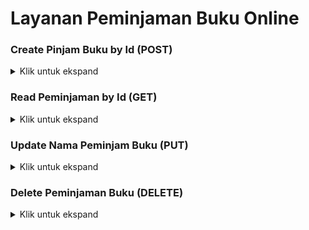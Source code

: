 # Layanan Peminjaman Buku Online

### Create Pinjam Buku by Id (POST)

<details>
<summary> Klik untuk ekspand </summary>

<table>
<tr>
    <td> URL </td>
    <td> {{baseURL}}/api/v1/pinjam-buku </td>
</tr>
<tr>
    <td> Method </td>
    <td> POST </td>
</tr>
<tr>
    <td> <b> Header </b></td>
    <td> Authorization : Bearer Token </td>
</tr>
<tr>
    <td> <b> Body </b></td>
    <td>

```json
{
  "nama": "kelompok2",
  "id-buku": "bk01",
  "tgl-peminjaman": "2022-12-12",
  "masa-pinjam": "7 hari"
}
```

</td>
</tr>

<tr>
    <td> <b> Respon Success </b></td>
    <td>

```json
{
  "code": 201,
  "message": "Data Peminjaman Berhasil diinput",
  "data": {
    "id-buku": "bk01",
    "nama": "kelompok2",
    "tgl-peminjaman": "2022-12-12",
    "masa-pinjam": "7 Hari"
  }
}
```

</td>
</tr>

<tr>
    <td> <b> Respon Conflict </b></td>
    <td>

```json
{
  "code": 409,
  "message": "Buku Telah Dipinjam",
  "data": {
    "value": "kelompok2",
    "property": "nama",
    "location": "body"
  }
}
```

</td>
</tr>

</table>
</details>

### Read Peminjaman by Id (GET)

<details>
<summary> Klik untuk ekspand </summary>

<table>
<tr>
    <td> URL </td>
    <td> {{baseURL}}/api/v1/pinjam-buku </td>
</tr>
<tr>
    <td> EXAMPLE </td>
    <td> {{baseURL}}/api/v1/pinjam-buku?id=bk01 </td>
</tr>
<tr>
    <td> Method </td>
    <td> GET </td>
</tr>
<tr>
    <td> <b> Header </b></td>
    <td> Authorization : Bearer Token </td>
</tr>
<tr>
    <td> <b> Query </b></td>
    <td> id=bk01 </td>
</tr>

<tr>
    <td> <b> Respon Success With Query </b></td>
    <td>

```json
{
  "code": 200,
  "message": "Data Peminjaman Berhasil diinput",
  "data": {
    "nama": "kelompok2",
    "tgl-peminjaman": "2022-12-12",
    "masa-pinjam": "7 Hari"
  }
}
```

</td>
</tr>

<tr>
    <td> <b> Respon Not Found </b></td>
    <td>

```json
{
  "code": 404,
  "message": "ID Buku tidak ditemukan",
  "data": {
    "value": "bk01",
    "property": "id-buku",
    "location": "query"
  }
}
```

</td>
</tr>
</table>
</details>

### Update Nama Peminjam Buku (PUT)

<details>
<summary> Klik untuk ekspand </summary>

<table>
<tr>
    <td> URL </td>
    <td> {{baseURL}}/api/v1/pinjam-buku </td>
</tr>
<tr>
    <td> Method </td>
    <td> PUT </td>
</tr>
<tr>
    <td> <b> Header </b></td>
    <td> Authorization : Bearer Token </td>
</tr>
<tr>
    <td> <b> Body </b></td>
    <td>

```json
{
  "id-buku": "bk01",
  "nama": "kelompok3",
  "tgl-peminjaman": "2022-12-12",
  "masa-pinjam": "7 Hari"
}
```

</td>
</tr>

<tr>
    <td> <b> Respon Success </b></td>
    <td>

```json
{
  "code": 201,
  "message": "Data Nama Peminjam Berhasil diubah",
  "data": {
    "id": 1234,
    "nama": "kelompok3",
    "tgl-peminjaman": "Bogor",
    "masa-pinjam": "7 Hari"
  }
}
```

</td>
</tr>

<tr>
    <td> <b> Respon Conflict </b></td>
    <td>

```json
{
  "code": 409,
  "message": "Nama Peminjam Telah digunakan",
  "data": {
    "value": "kelompok3",
    "property": "nama",
    "location": "body"
  }
}
```

</td>
</tr>

<tr>
    <td> <b> Respon Not Found </b></td>
    <td>

```json
{
  "code": 404,
  "message": "ID Buku tidak ditemukan",
  "data": {
    "value": "bk01",
    "property": "id-buku",
    "location": "body"
  }
}
```

</td>
</tr>

</table>
</details>

### Delete Peminjaman Buku (DELETE)

<details>
<summary> Klik untuk ekspand </summary>

<table>
<tr>
    <td> URL </td>
    <td> {{baseURL}}/api/v1/pinjam-buku </td>
</tr>
<tr>
    <td> EXAMPLE </td>
    <td> {{baseURL}}/api/v1/pinjam-buku?id=bk01 </td>
</tr>
<tr>
    <td> Method </td>
    <td> DELETE </td>
</tr>
<tr>
    <td> <b> Header </b></td>
    <td> Authorization : Bearer Token </td>
</tr>
<tr>
    <td> <b> Query </b></td>
    <td> id=bk01 </td>
</tr>

<tr>
    <td> <b> Respon Success</b></td>
    <td>

```json
{
  "code": 200,
  "message": "Data Peminjaman Buku Berhasil dihapus",
  "data": []
}
```

</td>
</tr>

<tr>
    <td> <b> Respon Not Found </b></td>
    <td>

```json
{
  "code": 404,
  "message": "ID Buku tidak ditemukan",
  "data": {
    "value": "bk01",
    "property": "id-buku",
    "location": "query"
  }
}
```

</td>
</tr>
</table>
</details>

